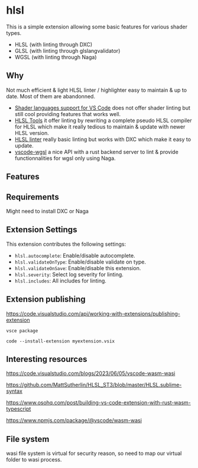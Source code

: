 # hlsl

This is a simple extension allowing some basic features for various shader types.
- HLSL (with linting through DXC)
- GLSL (with linting through glslangvalidator)
- WGSL (with linting through Naga)

## Why
Not much efficient & light HLSL linter / highlighter easy to maintain & up to date. Most of them are abandonned.  
- [Shader languages support for VS Code](https://github.com/stef-levesque/vscode-shader) does not offer shader linting but still cool providing features that works well. 
- [HLSL Tools](https://github.com/tgjones/HlslTools) it offer linting by rewriting a complete pseudo HLSL compiler for HLSL which make it really tedious to maintain & update with newer HLSL version.
- [HLSL linter](https://github.com/A2K/vscode-hlsl-linter) really basic linting but works with DXC which make it easy to update.
- [vscode-wgsl](https://github.com/PolyMeilex/vscode-wgsl) a nice API with a rust backend server to lint & provide functionnalities for wgsl only using Naga.


## Features



## Requirements

Might need to install DXC or Naga 

## Extension Settings

This extension contributes the following settings:

* `hlsl.autocomplete`: Enable/disable autocomplete.
* `hlsl.validateOnType`: Enable/disable validate on type.
* `hlsl.validateOnSave`: Enable/disable this extension.
* `hlsl.severity`: Select log severity for linting.
* `hlsl.includes`: All includes for linting.

## Extension publishing

https://code.visualstudio.com/api/working-with-extensions/publishing-extension

```vsce package```

```code --install-extension myextension.vsix```

## Interesting resources

https://code.visualstudio.com/blogs/2023/06/05/vscode-wasm-wasi

https://github.com/MattSutherlin/HLSL_ST3/blob/master/HLSL.sublime-syntax

https://www.osohq.com/post/building-vs-code-extension-with-rust-wasm-typescript

https://www.npmjs.com/package/@vscode/wasm-wasi

## File system
wasi file system is virtual for security reason, so need to map our virtual folder to wasi process.
